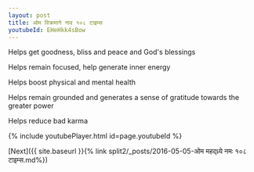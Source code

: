 ```yaml
---
layout: post
title: ओम विक्रमाने नाव १०८ टाइम्स
youtubeId: EHeHkk4sBow
---
```

 
 
Helps get goodness, bliss and peace and God's blessings
 
Helps remain focused, help generate inner energy 
 
Helps boost physical and mental health 
 
Helps remain grounded and generates a sense of gratitude towards the greater power 
 
Helps reduce bad karma
 
 
 
 


{% include youtubePlayer.html id=page.youtubeId %}
 
[Next]({{ site.baseurl }}{% link  split2/_posts/2016-05-05-ओम महद्ध्र्ये नमः १०८ टाइम्स.md%})
 

